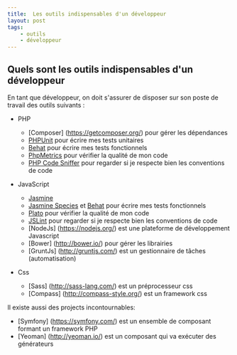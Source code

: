 ```yaml
---
title:  Les outils indispensables d'un développeur
layout: post
tags:
    - outils
    - développeur
---
```


Quels sont les outils indispensables d'un développeur
---------------------

En tant que développeur, on doit s'assurer de disposer sur son poste de travail des outils suivants :

+ PHP
    + [Composer] (https://getcomposer.org/) pour gérer les dépendances
    + [PHPUnit](http://www.phpunit.de) pour écrire mes tests unitaires
    + [Behat](http://www.behat.org) pour écrire mes tests fonctionnels
    + [PhpMetrics](http://www.phpmetrics.org) pour vérifier la qualité de mon code
    + [PHP Code Sniffer](https://github.com/squizlabs/PHP_CodeSniffer) pour regarder si je respecte bien les conventions de code

+ JavaScript
    + [Jasmine](http://jasmine.github.io)
    + [Jasmine Species](http://jasmine.github.io) et [Behat](http://www.behat.org) pour écrire mes tests fonctionnels
    + [Plato](https://github.com/es-analysis/plato) pour vérifier la qualité de mon code
    + [JSLint](http://www.jslint.com/) pour regarder si je respecte bien les conventions de code
    + [NodeJs] (https://nodejs.org/) est une plateforme de développement Javascript
    + [Bower] (http://bower.io/) pour gérer les librairies
    + [GruntJs] (http://gruntjs.com/) est un gestionnaire de tâches (automatisation)
    
+ Css
    + [Sass] (http://sass-lang.com/) est un préprocesseur css
    + [Compass] (http://compass-style.org/) est un framework css

Il existe aussi des projects incontournables:

+ [Symfony] (https://symfony.com/) est un ensemble de composant formant un framework PHP
+ [Yeoman] (http://yeoman.io/) est un composant qui va exécuter des générateurs
